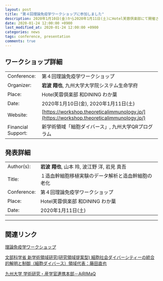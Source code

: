 ```yaml
---
layout: post
title: "第４回理論免疫学ワークショップに参加しました"
description: 2020年1月10日(金)から2020年1月11日(土)にHotel芙蓉倶楽部にて開催された第４回理論免疫学ワークショップを主催し、発表を行いました。
date: 2020-01-24 12:00:00 +0900
last_modified_at: 2020-01-24 12:00:00 +0900
categories: news
tags: conference, presentation
comments: true
---
```


## ワークショップ詳細

|||
:---|:---
Conference:|第４回理論免疫学ワークショップ
Organizer:|**岩波 翔也**, 九州大学大学院システム生命学府
Place:|Hotel芙蓉倶楽部 和DINING わか葉
Date:|2020年1月10日(金), 2020年1月11日(土)
Website:|[https://workshop.theoreticalimmunology.jp/](https://workshop.theoreticalimmunology.jp/)
Financial Support:|新学術領域「細胞ダイバース」, 九州大学QRプログラム

## 発表詳細

|||
:---|:---
Author(s):|**岩波 翔也**, 山本 玲, 波江野 洋, 岩見 真吾
Title:|１造血幹細胞移植実験のデータ解析と造血幹細胞の老化
Conference:|第４回理論免疫学ワークショップ
Place:|Hotel芙蓉倶楽部 和DINING わか葉
Date:|2020年1月11日(土)

---

## 関連リンク

[理論免疫学ワークショップ](https://workshop.theoreticalimmunology.jp/)

[文部科学省 新学術領域研究\(研究領域提案型\) 細胞社会ダイバーシティーの統合的解明と制御（細胞ダイバース）領域代表：藤田直也](http://cdiversity.umin.jp/)

[九州大学 学術研究・産学官連携本部－AiRIMaQ](https://airimaq.kyushu-u.ac.jp/html/app/teacher/page.php?lang=ja&code=8&side=04)
